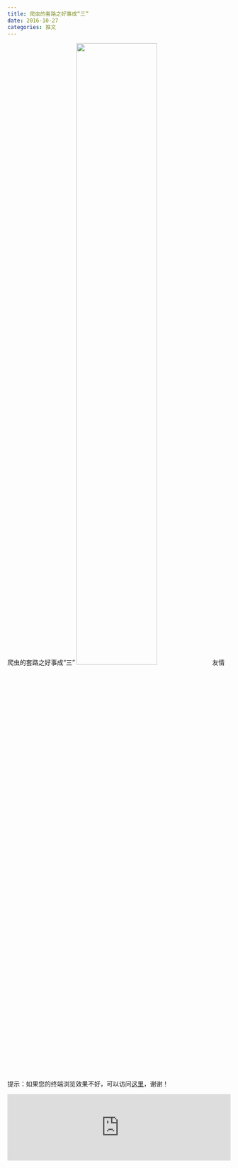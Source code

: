 ```yaml
---
title: 爬虫的套路之好事成“三”
date: 2016-10-27
categories: 推文
---
```

爬虫的套路之好事成“三”
<img src="http://mmbiz.qpic.cn/mmbiz_jpg/ACviaWTBFxhao73hiaUGcrXCmmQt6DSPA6LfQpAhdbk7WRBTeE3fYbsL0WroLXsUicC5uaZicfwOsoiaUbfhtibcdDOA/0?wx_fmt=jpeg" style="width: 60%; height: auto;"/><!--more-->
友情提示：如果您的终端浏览效果不好，可以访问[这里](https://stata-club.github.io/stata_article/2016-10-27.html)，谢谢！
<iframe src="https://stata-club.github.io/stata_article/2016-10-27.html" id="iframepage" frameborder="0" scrolling="no" marginheight="0" marginwidth="0" width="100%" onLoad="iFrameHeight()"></iframe>
<script type="text/javascript" language="javascript">
function iFrameHeight() {
var ifm= document.getElementById("iframepage");
var subWeb = document.frames ? document.frames["iframepage"].document : ifm.contentDocument;   
if(ifm != null && subWeb != null) {
 ifm.height = subWeb.body.scrollHeight;
} 
} 
</script> 
